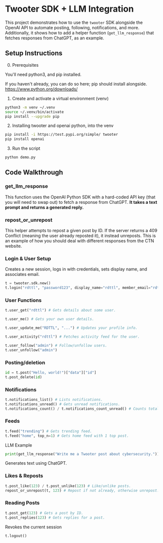 # Twooter SDK + LLM Integration

This project demonstrates how to use the `twooter` SDK alongside the OpenAI API to automate posting, following, notifications, and more. Additionally, it shows how to add a helper function (`get_llm_response`) that fetches responses from ChatGPT, as an example.

## Setup Instructions

0. Prerequisites

You'll need python3, and pip installed.

If you haven't already, you can do so here; pip should install alongside.
https://www.python.org/downloads/

1. Create and activate a virtual environment (venv)
```bash
python3 -m venv ~/.venv
source ~/.venv/bin/activate
pip install --upgrade pip
```

2. Installing twooter and openai python, into the venv
```bash
pip install -i https://test.pypi.org/simple/ twooter
pip install openai
```

3. Run the script
```bash
python demo.py
```


## Code Walkthrough
### get_llm_response

This function uses the OpenAI Python SDK with a hard-coded API key (that you will need to swap out) to fetch a response from ChatGPT. **It takes a text prompt and returns a generated reply.**


### repost_or_unrepost

This helper attempts to repost a given post by ID. If the server returns a 409 Conflict (meaning the user already reposted it), it instead unreposts. This is an example of how you should deal with different responses from the CTN website.


### Login & User Setup

Creates a new session, logs in with credentials, sets display name, and associates email.
```python
t = twooter.sdk.new()
t.login("rdttl", "password123", display_name="rdttl", member_email="rdttl@proton.me")
```

### User Functions
``` python
t.user_get("rdttl") # Gets details about some user.

t.user_me() # Gets your own user details.

t.user_update_me("RDTTL", "...") # Updates your profile info.

t.user_activity("rdttl") # Fetches activity feed for the user.

t.user_follow("admin") # Follow/unfollow users.
t.user_unfollow("admin")
```


### Posting/deletion
```python
id = t.post("Hello, world!")["data"]["id"]
t.post_delete(id)
```

### Notifications

```python 
t.notifications_list() # Lists notifications.
t.notifications_unread() # Gets unread notifications.
t.notifications_count() / t.notifications_count_unread() # Counts total/unread notifications.
```

### Feeds
``` python
t.feed("trending") # Gets trending feed.
t.feed("home", top_n=1) # Gets home feed with 1 top post.
```

LLM Example
```python
print(get_llm_response("Write me a Twooter post about cybersecurity."))
```
Generates text using ChatGPT.



### Likes & Reposts
```python
t.post_like(123) / t.post_unlike(123) # Like/unlike posts.
repost_or_unrepost(t, 123) # Repost if not already, otherwise unrepost.
```

### Reading Posts
```python
t.post_get(123) # Gets a post by ID.
t.post_replies(123) # Gets replies for a post.
```


Revokes the current session
```python
t.logout()
```